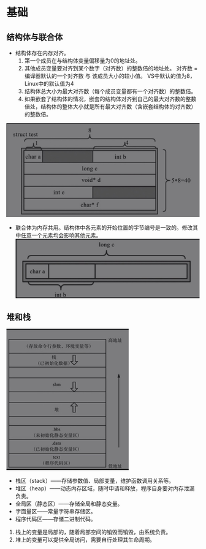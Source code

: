 # 基础

## 结构体与联合体
- 结构体存在内存对齐。
    1. 第一个成员在与结构体变量偏移量为0的地址处。
    2. 其他成员变量要对齐到某个数字（对齐数）的整数倍的地址处。
        对齐数 = 编译器默认的一个对齐数 与 该成员大小的较小值。
        VS中默认的值为8， Linux中的默认值为4
    3. 结构体总大小为最大对齐数（每个成员变量都有一个对齐数）的整数倍。
    4. 如果嵌套了结构体的情况，嵌套的结构体对齐到自己的最大对齐数的整数倍处，结构体的整体大小就是所有最大对齐数（含嵌套结构体的对齐数）的整数倍。

![](media/15989818486151/15870206967383.jpg)

- 联合体为内存共用。结构体中各元素的开始位置的字节编号是一致的。修改其中任意一个元素均会影响其他元素。
![](media/15989818486151/15870207758546.jpg)

## 堆和栈
![](media/15989818486151/15870208615246.jpg)

- 栈区（stack）——存储参数值、局部变量，维护函数调用关系等。
- 堆区（heap）——动态内存区域，随时申请和释放，程序自身要对内存泄漏负责。
- 全局区（静态区）——存储全局和静态变量。
- 字面量区——常量字符串存储区。
- 程序代码区——存储二进制代码。

1. 栈上的变量是局部的，随着局部空间的销毁而销毁，由系统负责。
2. 堆上的变量可以提供全局访问，需要自行处理其生命周期。
